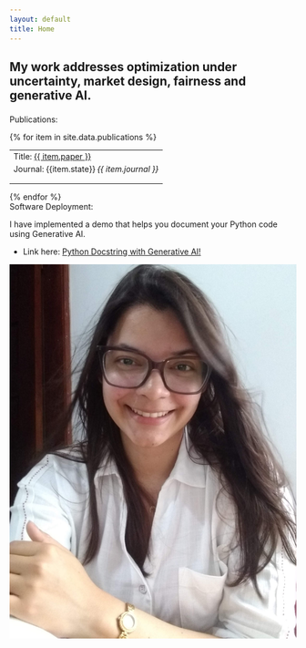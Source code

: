 ```yaml
---
layout: default
title: Home
---
```


<div class = 'col-2'>
    <div class = 'col'>
        <h2 class='heading'>
            <p>
                My work addresses optimization under uncertainty, market design, fairness and generative AI.
            </p>
        </h2>   
        <div class='verbose'>
            <div class='sub-navigation'>
            Publications:
            <p>
             </p>
            {% for item in site.data.publications %}
                <table> 
                <tbody>
                    <tr><td>Title: <a href="{{ item.link }}" class="current">
                {{ item.paper }}</a></td></tr>
                    <tr><td>Journal: 
                    {{item.state}}  
                    <i>{{ item.journal }}</i>
                    <p>
                    </p>
                    </td></tr>
                </tbody>
                </table>
            {% endfor %}
            </div>
        </div> 
        <div class = "verbose">
            <div class='sub-navigation'>
                Software Deployment:
                <p>
                    I have implemented a demo that helps you document your Python code using Generative AI.
                </p>
                <ul>
                    <li> Link here: <a class='current' href="https://codegen.criaal.com/">Python Docstring with Generative AI!</a> </li>
                </ul>
            </div>
        </div>
    </div>
    <div class ="col-3">
        <img class="img-block" alt="Carolina Riascos" src="assets/images/website_photo.jpeg">    
    </div>
</div>

